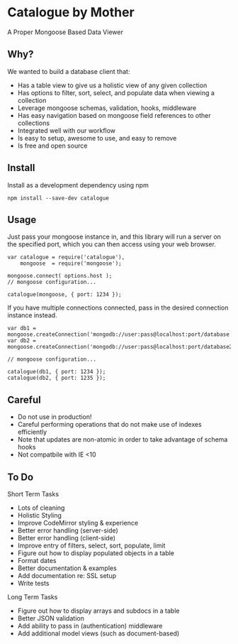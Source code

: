 Catalogue by Mother
=========

A Proper Mongoose Based Data Viewer

## Why?

We wanted to build a database client that:

- Has a table view to give us a holistic view of any given collection
- Has options to filter, sort, select, and populate data when viewing a collection
- Leverage mongoose schemas, validation, hooks, middleware
- Has easy navigation based on mongoose field references to other collections
- Integrated well with our workflow
- Is easy to setup, awesome to use, and easy to remove
- Is free and open source

## Install

Install as a development dependency using npm

````
npm install --save-dev catalogue
````

## Usage

Just pass your mongoose instance in, and this library will run a server
on the specified port, which you can then access using your web browser.

````
var catalogue = require('catalogue'),
    mongoose  = require('mongoose');

mongoose.connect( options.host );
// mongoose configuration...

catalogue(mongoose, { port: 1234 });
````

If you have multiple connections connected, pass in the desired connection instance instead.

````
var db1 = mongoose.createConnection('mongodb://user:pass@localhost:port/database');
var db2 = mongoose.createConnection('mongodb://user:pass@localhost:port/database2');

// mongoose configuration...

catalogue(db1, { port: 1234 });
catalogue(db2, { port: 1235 });
````

## Careful
- Do not use in production!
- Careful performing operations that do not make use of indexes efficiently
- Note that updates are non-atomic in order to take advantage of schema hooks
- Not compatbile with IE <10

## To Do

Short Term Tasks

- Lots of cleaning
- Holistic Styling
- Improve CodeMirror styling & experience
- Better error handling (server-side)
- Better error handling (client-side)
- Improve entry of filters, select, sort, populate, limit
- Figure out how to display populated objects in a table
- Format dates
- Better documentation & examples
- Add documentation re: SSL setup
- Write tests

Long Term Tasks

- Figure out how to display arrays and subdocs in a table
- Better JSON validation
- Add ability to pass in (authentication) middleware
- Add additional model views (such as document-based)
